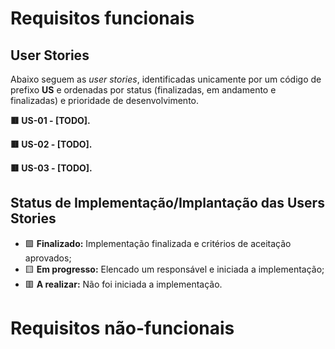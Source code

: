 # Requisitos funcionais

## User Stories

Abaixo seguem as *user stories*, identificadas unicamente por um código de prefixo **US** e ordenadas por status (finalizadas, em andamento e finalizadas) e prioridade de desenvolvimento.

**🟥 US-01 - [TODO].**

**🟥 US-02 - [TODO].**

**🟥 US-03 - [TODO].**

## Status de Implementação/Implantação das Users Stories

* 🟩 **Finalizado:**              Implementação finalizada e critérios de aceitação aprovados;
* 🟨 **Em progresso:**            Elencado um responsável e iniciada a implementação;
* 🟥 **A realizar:**              Não foi iniciada a implementação.

# Requisitos não-funcionais
